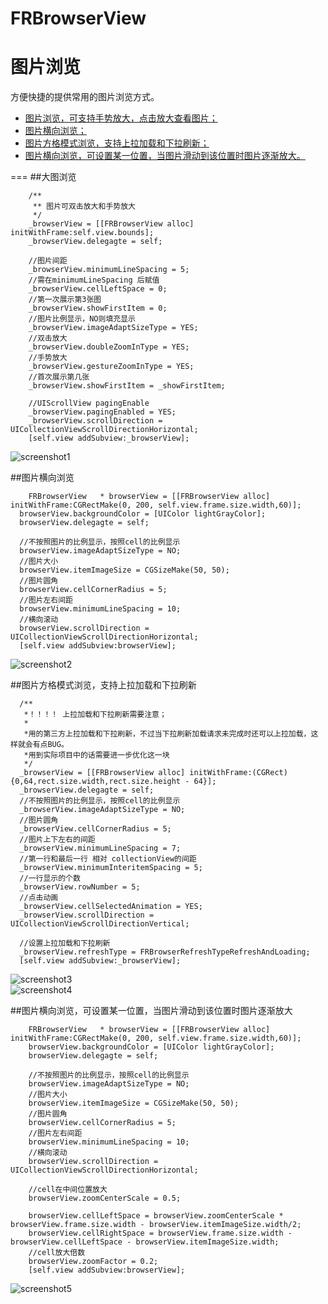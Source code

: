 # FRBrowserView
图片浏览
===
方便快捷的提供常用的图片浏览方式。<br>
* [图片浏览，可支持手势放大，点击放大查看图片；](#type1)
* [图片横向浏览；](#type2)
* [图片方格模式浏览，支持上拉加载和下拉刷新；](#type3)
* [图片横向浏览，可设置某一位置，当图片滑动到该位置时图片逐渐放大。](#type4)

===
##<a name="type1"/>大图浏览
```Object-c
    /**
     ** 图片可双击放大和手势放大
     */
    _browserView = [[FRBrowserView alloc] initWithFrame:self.view.bounds];
    _browserView.delegagte = self;
    
    //图片间距
    _browserView.minimumLineSpacing = 5;
    //需在minimumLineSpacing 后赋值
    _browserView.cellLeftSpace = 0;
    //第一次展示第3张图
    _browserView.showFirstItem = 0;
    //图片比例显示，NO则填充显示
    _browserView.imageAdaptSizeType = YES;
    //双击放大
    _browserView.doubleZoomInType = YES;
    //手势放大
    _browserView.gestureZoomInType = YES;
    //首次展示第几张
    _browserView.showFirstItem = _showFirstItem;
    
    //UIScrollView pagingEnable
    _browserView.pagingEnabled = YES;
    _browserView.scrollDirection = UICollectionViewScrollDirectionHorizontal;
    [self.view addSubview:_browserView];
  ```
  ![screenshot1](https://github.com/fmouer/FRBrowserView/raw/master/Screenshot/Screenshot_1.gif)<br>
  
##<a name="type2"/>图片横向浏览
  ```Object-c
      FRBrowserView   * browserView = [[FRBrowserView alloc] initWithFrame:CGRectMake(0, 200, self.view.frame.size.width,60)];
    browserView.backgroundColor = [UIColor lightGrayColor];
    browserView.delegagte = self;
    
    //不按照图片的比例显示，按照cell的比例显示
    browserView.imageAdaptSizeType = NO;
    //图片大小
    browserView.itemImageSize = CGSizeMake(50, 50);
    //图片圆角
    browserView.cellCornerRadius = 5;
    //图片左右间距
    browserView.minimumLineSpacing = 10;
    //横向滚动
    browserView.scrollDirection = UICollectionViewScrollDirectionHorizontal;
    [self.view addSubview:browserView];
```
  ![screenshot2](https://github.com/fmouer/FRBrowserView/raw/master/Screenshot/Screenshot_2.png)<br>
  
##<a name="type3"/>图片方格模式浏览，支持上拉加载和下拉刷新
  ```Object-c
    /**
     *！！！！ 上拉加载和下拉刷新需要注意；
     *
     *用的第三方上拉加载和下拉刷新，不过当下拉刷新加载请求未完成时还可以上拉加载，这样就会有点BUG。
     *用到实际项目中的话需要进一步优化这一块
     */
    _browserView = [[FRBrowserView alloc] initWithFrame:(CGRect){0,64,rect.size.width,rect.size.height - 64}];
    _browserView.delegagte = self;
    //不按照图片的比例显示，按照cell的比例显示
    _browserView.imageAdaptSizeType = NO;
    //图片圆角
    _browserView.cellCornerRadius = 5;
    //图片上下左右的间距
    _browserView.minimumLineSpacing = 7;
    //第一行和最后一行 相对 collectionView的间距
    _browserView.minimumInteritemSpacing = 5;
    //一行显示的个数
    _browserView.rowNumber = 5;
    //点击动画
    _browserView.cellSelectedAnimation = YES;
    _browserView.scrollDirection = UICollectionViewScrollDirectionVertical;
    
    //设置上拉加载和下拉刷新
    _browserView.refreshType = FRBrowserRefreshTypeRefreshAndLoading;
    [self.view addSubview:_browserView];
```
![screenshot3](https://github.com/fmouer/FRBrowserView/raw/master/Screenshot/Screenshot_3.gif)<br>
![screenshot4](https://github.com/fmouer/FRBrowserView/raw/master/Screenshot/Screenshot_4.png)<br>

##<a name="type4"/>图片横向浏览，可设置某一位置，当图片滑动到该位置时图片逐渐放大
```Object-c
    FRBrowserView   * browserView = [[FRBrowserView alloc] initWithFrame:CGRectMake(0, 200, self.view.frame.size.width,60)];
    browserView.backgroundColor = [UIColor lightGrayColor];
    browserView.delegagte = self;
    
    //不按照图片的比例显示，按照cell的比例显示
    browserView.imageAdaptSizeType = NO;
    //图片大小
    browserView.itemImageSize = CGSizeMake(50, 50);
    //图片圆角
    browserView.cellCornerRadius = 5;
    //图片左右间距
    browserView.minimumLineSpacing = 10;
    //横向滚动
    browserView.scrollDirection = UICollectionViewScrollDirectionHorizontal;
    
    //cell在中间位置放大
    browserView.zoomCenterScale = 0.5;
    
    browserView.cellLeftSpace = browserView.zoomCenterScale * browserView.frame.size.width - browserView.itemImageSize.width/2;
    browserView.cellRightSpace = browserView.frame.size.width - browserView.cellLeftSpace - browserView.itemImageSize.width;
    //cell放大倍数
    browserView.zoomFactor = 0.2;
    [self.view addSubview:browserView];
```
![screenshot5](https://github.com/fmouer/FRBrowserView/raw/master/Screenshot/Screenshot_5.gif)<br>


